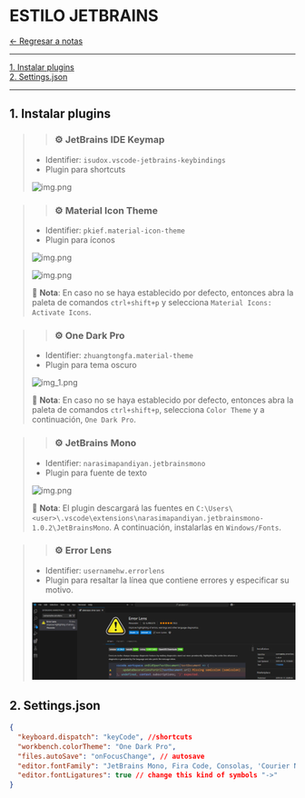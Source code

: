 # ESTILO JETBRAINS

[← Regresar a notas](../../README.md) <br>

---
[1. Instalar plugins](#1-instalar-plugins) <br>
[2. Settings.json](#2-settingsjson) <br>

---

## 1. Instalar plugins

> > ### ⚙️ JetBrains IDE Keymap
> 
> - Identifier: `isudox.vscode-jetbrains-keybindings` <br>
> - Plugin para shortcuts
>
> ![img.png](resources/jetbrains-ide-keymap.png)

> > ### ⚙️ Material Icon Theme
> - Identifier: `pkief.material-icon-theme` <br>
> - Plugin para íconos
> 
> ![img.png](resources/material-icon-theme.png)
>
> ![img.png](resources/select-material-icon.png)
> 
> 📌 **Nota**: En caso no se haya establecido por defecto, entonces abra la paleta de comandos `ctrl+shift+p` y selecciona `Material Icons: Activate Icons`.

> > ### ⚙️ One Dark Pro
> - Identifier: `zhuangtongfa.material-theme`
> - Plugin para tema oscuro
> 
> ![img_1.png](resources/one-dark-pro.png)
> 
> 📌 **Nota**: En caso no se haya establecido por defecto, entonces abra la paleta de comandos `ctrl+shift+p`, selecciona `Color Theme` y a continuación, `One Dark Pro`.

> > ### ⚙️ JetBrains Mono
> - Identifier: `narasimapandiyan.jetbrainsmono`
> - Plugin para fuente de texto
> 
> ![img.png](resources/jetbrains-mono.png)
> 
> 📌 **Nota**: El plugin descargará las fuentes en `C:\Users\<user>\.vscode\extensions\narasimapandiyan.jetbrainsmono-1.0.2\JetBrainsMono`. A continuación, instalarlas en `Windows/Fonts`.

> > ### ⚙️ Error Lens
> - Identifier: `usernamehw.errorlens`
> - Plugin para resaltar la línea que contiene errores y especificar su motivo.
>
> ![img.png](resources/error-lens.png)

## 2. Settings.json
```json
{
  "keyboard.dispatch": "keyCode", //shortcuts
  "workbench.colorTheme": "One Dark Pro",
  "files.autoSave": "onFocusChange", // autosave
  "editor.fontFamily": "JetBrains Mono, Fira Code, Consolas, 'Courier New', monospace",
  "editor.fontLigatures": true // change this kind of symbols "->" 
}
```